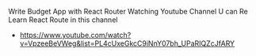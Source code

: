 Write Budget App with React Router Watching Youtube Channel
 U can Re Learn React Route in this channel
 - https://www.youtube.com/watch?v=VpzeeBeVWeg&list=PL4cUxeGkcC9iNnY07bh_UPaRIQZcJfARY

   
